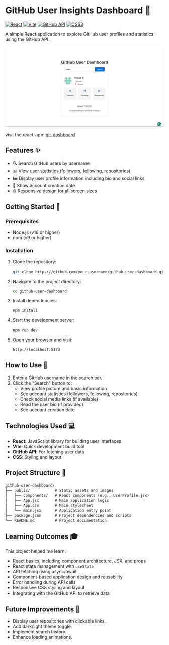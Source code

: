 # GitHub User Insights Dashboard 🌟

[![React](https://img.shields.io/badge/React-20232A?style=for-the-badge&logo=react&logoColor=61DAFB)](https://react.dev/)
[![Vite](https://img.shields.io/badge/Vite-B73BFE?style=for-the-badge&logo=vite&logoColor=FFD62E)](https://vitejs.dev/)
[![GitHub API](https://img.shields.io/badge/GitHub_API-181717?style=for-the-badge&logo=github&logoColor=white)](https://docs.github.com/en/rest)
[![CSS3](https://img.shields.io/badge/CSS3-1572B6?style=for-the-badge&logo=css3&logoColor=white)](https://developer.mozilla.org/en-US/docs/Web/CSS)

A simple React application to explore GitHub user profiles and statistics using the GitHub API.

![Demo Screenshot](src/assets/image.png) <!-- Add screenshot later -->

visit the react-app: [git-dashboard](https://bhuvan-s-prasad.github.io/react-git-dashboard/)

## Features ✨

- 🔍 Search GitHub users by username
- 📊 View user statistics (followers, following, repositories)
- 🖼️ Display user profile information including bio and social links
- 📅 Show account creation date
- 🌐 Responsive design for all screen sizes

## Getting Started 🚀

### Prerequisites
- Node.js (v16 or higher)
- npm (v9 or higher)

### Installation

1. Clone the repository:
   
   ```bash
   git clone https://github.com/your-username/github-user-dashboard.git
   ```
   
2. Navigate to the project directory:
   
   ```bash
   cd github-user-dashboard
   ```

3. Install dependencies:

   ```bash
   npm install
   ```

4. Start the development server:

   ```bash
   npm run dev
   ```

5. Open your browser and visit:

   ```bash
   http://localhost:5173
   ```

## How to Use 🔎

1. Enter a GitHub username in the search bar.
2. Click the "Search" button to:
   - View profile picture and basic information
   - See account statistics (followers, following, repositories)
   - Check social media links (if available)
   - Read the user bio (if provided)
   - See account creation date

## Technologies Used 💻

- **React**: JavaScript library for building user interfaces
- **Vite**: Quick development build tool
- **GitHub API**: For fetching user data
- **CSS**: Styling and layout

## Project Structure 📁

```
github-user-dashboard/
├── public/           # Static assets and images
│   ├── components/   # React components (e.g., UserProfile.jsx)
│   ├── App.jsx       # Main application logic
│   ├── App.css       # Main stylesheet
│   └── main.jsx      # Application entry point
├── package.json      # Project dependencies and scripts
└── README.md         # Project documentation
```

## Learning Outcomes 🎓

This project helped me learn:
- React basics, including component architecture, JSX, and props
- React state management with `useState`
- API fetching using async/await
- Component-based application design and reusability
- Error handling during API calls
- Responsive CSS styling and layout
- Integrating with the GitHub API to retrieve data

## Future Improvements 🚧

- Display user repositories with clickable links.
- Add dark/light theme toggle.
- Implement search history.
- Enhance loading animations.


